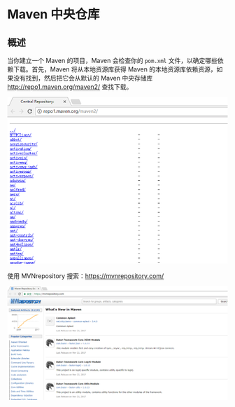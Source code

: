 # Maven 中央仓库

## 概述

当你建立一个 Maven 的项目，Maven 会检查你的 `pom.xml` 文件，以确定哪些依赖下载。首先，Maven 将从本地资源库获得 Maven 的本地资源库依赖资源，如果没有找到，然后把它会从默认的 Maven 中央存储库 http://repo1.maven.org/maven2/ 查找下载。

![img](../assets/img/Lusifer1511452924.png)

使用 MVNrepository 搜索：https://mvnrepository.com/

![img](../assets/img/Lusifer1511453035.png)